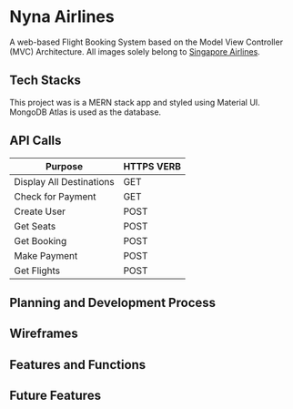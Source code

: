 
# Nyna Airlines

A web-based Flight Booking System based on the Model View Controller (MVC) Architecture. All images solely belong to [Singapore Airlines](https://www.singaporeair.com).

## Tech Stacks 
This project was is a MERN stack app and styled using Material UI. MongoDB Atlas is used as the database.

## API Calls

|Purpose|HTTPS VERB|
|----|-----| 
|Display All Destinations|GET|
|Check for Payment|GET|
|Create User|POST|
|Get Seats|POST|
|Get Booking|POST|
|Make Payment|POST|
|Get Flights|POST|

## Planning and Development Process

## Wireframes

## Features and Functions

## Future Features

